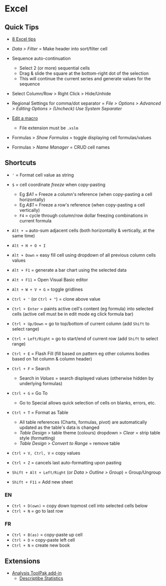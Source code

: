 # Excel

## Quick Tips

* [8 Excel tips](https://www.instagram.com/p/CnhQwTjonpC/)

* _Data > Filter_ = Make header into sort/filter cell
* Sequence auto-continuation
  * Select 2 (or more) sequential cells
  * Drag & slide the square at the bottom-right dot of the selection
  * This will continue the current series and generate values for the sequence

* Select Column/Row > Right Click > Hide/Unhide
* Regional Settings for comma/dot separator = _File > Options > Advanced > Editing Options > (Uncheck) Use System Separater_
* [Edit a macro](https://support.microsoft.com/en-us/office/edit-a-macro-ed9e8c3d-58fd-47a1-83eb-bdee680376bb)
  * File extension must be `.xslm`
* Formulas > _Show Formulas_ = toggle displaying cell formulas/values
* Formulas > _Name Manager_ = CRUD cell names

## Shortcuts

* `'` = Format cell value as string
* `$` = cell coordinate _freeze_ when copy-pasting
  * Eg _$A1_ = Freeze a column's reference (when copy-pasting a cell horizontally)
  * Eg _A$1_ = Freeze a row's reference (when copy-pasting a cell vertically)
  * `F4` = cycle through column/row dollar freezing combinations in current formula

* `Alt + =` auto-sum adjacent cells (both horizontalliy & vertically, at the same time)
* `Alt + H + O + I`
* `Alt + Down` = easy fill cell using dropdown of all previous column cells values
* `Alt + F1` = generate a bar chart using the selected data
* `Alt + F11` = Open Visual Basic editor
* `Alt + W + V + G` = toggle gridlines

* `Ctrl + '` (or `Ctrl + "`) = clone above value
* `Ctrl + Enter` = paints active cell's content (eg formula) into selected cells (active cell must be in edit mode eg click formula bar)
* `Ctrl + Up/Down` = go to top/bottom of current column (add `Shift` to select range)
* `Ctrl + Left/Right` = go to start/end of current row (add `Shift` to select range)
* `Ctrl + E` = Flash Fill (fill based on pattern eg other columns bodies based on 1st column & column header)
* `Ctrl + F` = Search
  * Search in _Values_ = search displayed values (otherwise hidden by underlying formulas)
* `Ctrl + G` = Go To
  * Go to Special allows quick selection of cells on blanks, errors, etc.
* `Ctrl + T` = Format as Table
  * All table references (Charts, formulas, pivot) are automatically updated as the table's data is changed
  * _Table Design_ > table theme (colours) dropdown > _Clear_ = strip table style (formatting)
  * _Table Design_ > _Convert to Range_ = remove table
* `Ctrl + V, Ctrl, V` = copy values
* `Ctrl + Z` = cancels last auto-formatting upon pasting

* `Shift + Alt + Left/Right` (or _Data > Outline > Group_) = Group/Ungroup
* `Shift + F11` = Add new sheet

### EN

* `Ctrl + D(own)` = copy down topmost cell into selected cells below
* `Ctrl + N` = go to last row

### FR

* `Ctrl + B(as)` = copy-paste up cell
* `Ctrl + D` = copy-paste left cell
* `Ctrl + N` = create new book

## Extensions

* [Analysis ToolPak add-in](https://support.microsoft.com/en-us/office/use-the-analysis-toolpak-to-perform-complex-data-analysis-6c67ccf0-f4a9-487c-8dec-bdb5a2cefab6)
  * [Descriptibe Statistics](https://www.excel-easy.com/examples/descriptive-statistics.html)

